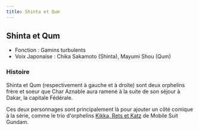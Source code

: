 ```yaml
---
title: Shinta et Qum
---
```


Shinta et Qum
-------------





* Fonction : Gamins turbulents
* Voix Japonaise : Chika Sakamoto (Shinta), Mayumi Shou (Qum)


### Histoire


Shinta et Qum (respectivement à gauche et à droite) sont deux orphelins frère et soeur que Char Aznable aura ramené à la suite de son séjour à Dakar, la capitale Fédérale.


Ces deux personnages sont principalement là pour ajouter un côté comique à la série, comme le trio d'orphelins [Kikka, Rets et Katz](uc/mobile-suit-gundam/kikka-rets-et-kats.html) de Mobile Suit Gundam. 


